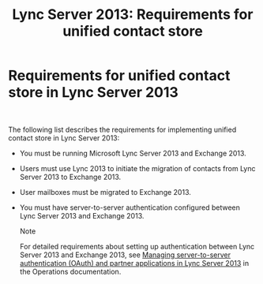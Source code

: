 ﻿---
title: 'Lync Server 2013: Requirements for unified contact store'
TOCTitle: Requirements for unified contact store
ms:assetid: dab47e4d-6fc7-47a8-aefd-1499bf0d8c89
ms:mtpsurl: https://technet.microsoft.com/en-us/library/JJ205317(v=OCS.15)
ms:contentKeyID: 48185590
ms.date: 07/23/2014
mtps_version: v=OCS.15
---

# Requirements for unified contact store in Lync Server 2013

 


The following list describes the requirements for implementing unified contact store in Lync Server 2013:

  - You must be running Microsoft Lync Server 2013 and Exchange 2013.

  - Users must use Lync 2013 to initiate the migration of contacts from Lync Server 2013 to Exchange 2013.

  - User mailboxes must be migrated to Exchange 2013.

  - You must have server-to-server authentication configured between Lync Server 2013 and Exchange 2013.
    

    > [!NOTE]
    > For detailed requirements about setting up authentication between Lync Server 2013 and Exchange 2013, see <A href="lync-server-2013-managing-server-to-server-authentication-oauth-and-partner-applications.md">Managing server-to-server authentication (OAuth) and partner applications in Lync Server 2013</A> in the Operations documentation.


